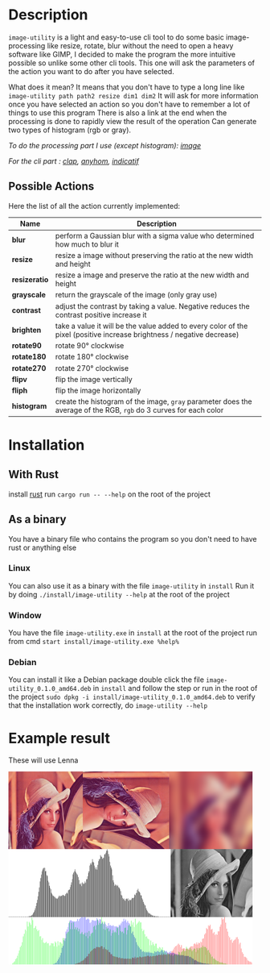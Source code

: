 # Description
`image-utility` is a light and easy-to-use cli tool to do some basic image-processing like 
resize, rotate, blur without the need to open a heavy software like GIMP, I decided
to make the program the more intuitive possible so unlike some other cli tools.
This one will ask the parameters of the action you want to do after you have selected.

What does it mean? It means that you don't have to type a long line like `image-utility path path2 resize dim1 dim2`
It will ask for more information once you have selected an action so you don't have to remember a lot of things to use this program
There is also a link at the end when the processing is done to rapidly view the result of the operation
Can generate two types of histogram (rgb or gray).

*To do the processing part I use (except histogram): [image](https://github.com/image-rs/image)*

*For the cli part : [clap](https://github.com/clap-rs/clap), [anyhom](https://github.com/dtolnay/anyhow), [indicatif](https://github.com/console-rs/indicatif)*


## Possible Actions
Here the list of all the action currently implemented:

| **Name**        | **Description**                                                                                                        | 
|-----------------|------------------------------------------------------------------------------------------------------------------------|
| **blur**        | perform a Gaussian blur with a sigma value who determined how much to blur it                                          |
| **resize**      | resize a image without preserving the ratio at the new width and height                                                |
| **resizeratio** | resize a image and preserve the ratio at the new width and height                                                      |
| **grayscale**   | return the grayscale of the image (only gray use)                                                                      |
| **contrast**    | adjust the contrast by taking a value. Negative reduces the contrast positive increase it                              |
| **brighten**    | take a value it will be the value added to every color of the pixel (positive increase brightness / negative decrease) |
| **rotate90**    | rotate 90° clockwise                                                                                                   |
| **rotate180**   | rotate 180° clockwise                                                                                                  |
| **rotate270**   | rotate 270° clockwise                                                                                                  |
| **flipv**       | flip the image vertically                                                                                              |
| **fliph**       | flip the image horizontally                                                                                            |
| **histogram**   | create the histogram of the image, `gray` parameter does the average of the RGB, `rgb` do 3 curves for each color      |

# Installation
## With Rust
install [rust]("https://www.rust-lang.org/learn/get-started")
run `cargo run -- --help` on the root of the project

## As a binary

You have a binary file who contains the program so you don't need to
have rust or anything else
### Linux
You can also use it as a binary with the file `image-utility` in `install`
Run it by doing `./install/image-utility --help` at the root of the project

### Window
You have the file `image-utility.exe` in `install`
at the root of the project run from cmd `start install/image-utility.exe %help%`

### Debian
You can install it like a Debian package double click the file `image-utility_0.1.0_amd64.deb` in `install` and follow the step or
run in the root of the project `sudo dpkg -i install/image-utility_0.1.0_amd64.deb`
to verify that the installation work correctly, do `image-utility --help`

# Example result
These will use Lenna

![lena](display.png) 

